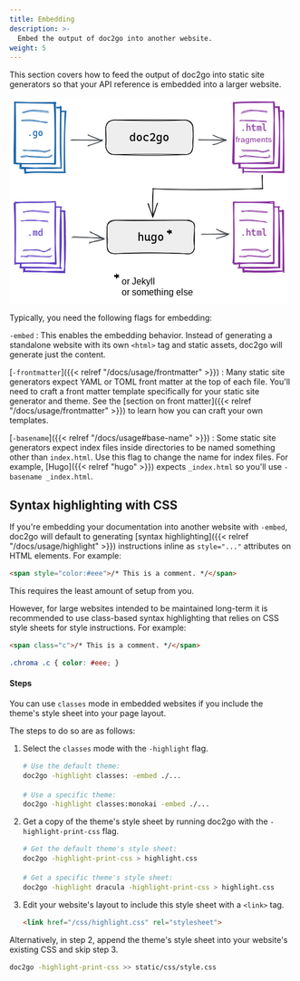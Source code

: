 ```yaml
---
title: Embedding
description: >-
  Embed the output of doc2go into another website.
weight: 5
---
```


This section covers how to feed the output of doc2go
into static site generators
so that your API reference is embedded into a larger website.

![doc2go reads Go, generates partial HTML](../embedded-flow.png)

Typically, you need the following flags for embedding:

`-embed`
: This enables the embedding behavior.
  Instead of generating a standalone website
  with its own `<html>` tag and static assets,
  doc2go will generate just the content.

[`-frontmatter`]({{< relref "/docs/usage/frontmatter" >}})
: Many static site generators expect YAML or TOML front matter
  at the top of each file.
  You'll need to craft a front matter template
  specifically for your static site generator and theme.
  See the [section on front matter]({{< relref "/docs/usage/frontmatter" >}})
  to learn how you can craft your own templates.

[`-basename`]({{< relref "/docs/usage#base-name" >}})
: Some static site generators expect index files inside directories
  to be named something other than `index.html`.
  Use this flag to change the name for index files.
  For example, [Hugo]({{< relref "hugo" >}}) expects `_index.html`
  so you'll use `-basename _index.html`.

## Syntax highlighting with CSS

If you're embedding your documentation into another website with `-embed`,
doc2go will default to generating
[syntax highlighting]({{< relref "/docs/usage/highlight" >}})
instructions inline as `style="..."` attributes on HTML elements.
For example:

```html
<span style="color:#eee">/* This is a comment. */</span>
```

This requires the least amount of setup from you.

However, for large websites intended to be maintained long-term
it is recommended to use class-based syntax highlighting
that relies on CSS style sheets for style instructions.
For example:

```html
<span class="c">/* This is a comment. */</span>
```

```css
.chroma .c { color: #eee; }
```

#### Steps

You can use `classes` mode in embedded websites
if you include the theme's style sheet
into your page layout.

The steps to do so are as follows:

1. Select the `classes` mode with the `-highlight` flag.

    ```bash
    # Use the default theme:
    doc2go -highlight classes: -embed ./...

    # Use a specific theme:
    doc2go -highlight classes:monokai -embed ./...
    ```

2. Get a copy of the theme's style sheet by running
   doc2go with the `-highlight-print-css` flag.

    ```bash
    # Get the default theme's style sheet:
    doc2go -highlight-print-css > highlight.css

    # Get a specific theme's style sheet:
    doc2go -highlight dracula -highlight-print-css > highlight.css
    ```

3. Edit your website's layout to include this style sheet
   with a `<link>` tag.

    ```html
    <link href="/css/highlight.css" rel="stylesheet">
    ```

Alternatively, in step 2,
append the theme's style sheet into your website's existing CSS
and skip step 3.

```bash
doc2go -highlight-print-css >> static/css/style.css
```
